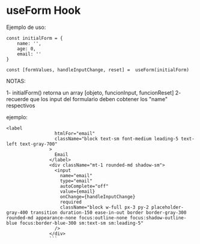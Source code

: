 # useForm Hook

Ejemplo de uso:

```
const initialForm = {
    name: '',
    age: 0,
    email: ''
}

const [formValues, handleInputChange, reset] =  useForm(initialForm)

```
NOTAS:

1- initialForm() retorna un array [objeto, funcionInput, funcionReset]
2- recuerde que los input del formulario deben cobtener los "name" respectivos

ejemplo: 
```
<label
                  htmlFor="email"
                  className="block text-sm font-medium leading-5 text-left text-gray-700"
                >
                  Email
                </label>
                <div className="mt-1 rounded-md shadow-sm">
                  <input
                    name="email"
                    type="email"
                    autoComplete="off"
                    value={email}
                    onChange={handleInputChange}
                    required
                    className="block w-full px-3 py-2 placeholder-gray-400 transition duration-150 ease-in-out border border-gray-300 rounded-md appearance-none focus:outline-none focus:shadow-outline-blue focus:border-blue-300 sm:text-sm sm:leading-5"
                  />
                </div>
                ```
